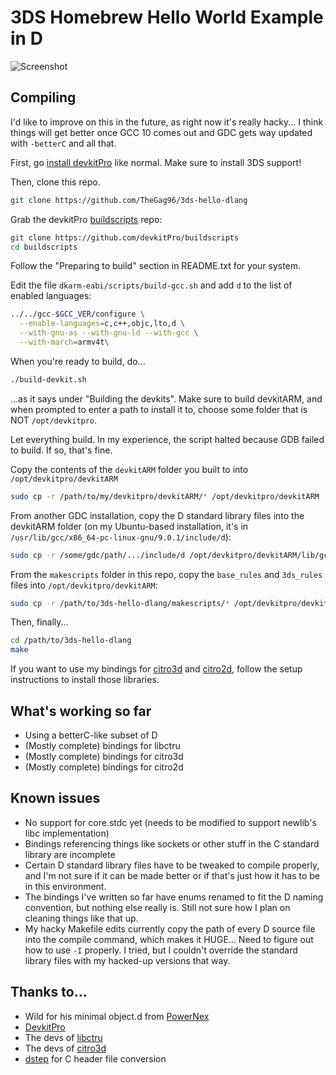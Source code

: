 # 3DS Homebrew Hello World Example in D

![Screenshot](https://i.imgur.com/aEsHC4w.png)

## Compiling

I'd like to improve on this in the future, as right now it's really hacky... I think things will get better once GCC 10 comes out and GDC gets way updated with `-betterC` and all that.

First, go [install devkitPro](https://devkitpro.org/wiki/Getting_Started) like normal. Make sure to install 3DS support!

Then, clone this repo.

```sh
git clone https://github.com/TheGag96/3ds-hello-dlang
```

Grab the devkitPro [buildscripts](https://github.com/devkitPro/buildscripts) repo:

```sh
git clone https://github.com/devkitPro/buildscripts
cd buildscripts
```

Follow the "Preparing to build" section in README.txt for your system.


Edit the file `dkarm-eabi/scripts/build-gcc.sh` and add `d` to the list of enabled languages:

```sh
../../gcc-$GCC_VER/configure \
  --enable-languages=c,c++,objc,lto,d \
  --with-gnu-as --with-gnu-ld --with-gcc \
  --with-march=armv4t\
```

When you're ready to build, do...

```sh
./build-devkit.sh
```

...as it says under "Building the devkits". Make sure to build devkitARM, and when prompted to enter a path to install it to, choose some folder that is NOT `/opt/devkitpro`.

Let everything build. In my experience, the script halted because GDB failed to build. If so, that's fine.

Copy the contents of the `devkitARM` folder you built to into `/opt/devkitpro/devkitARM`

```sh
sudo cp -r /path/to/my/devkitpro/devkitARM/* /opt/devkitpro/devkitARM
```

From another GDC installation, copy the D standard library files into the devkitARM folder (on my Ubuntu-based installation, it's in `/usr/lib/gcc/x86_64-pc-linux-gnu/9.0.1/include/d`):

```sh
sudo cp -r /some/gdc/path/.../include/d /opt/devkitpro/devkitARM/lib/gcc/arm-none-eabi/9.1.0/include/
```

From the `makescripts` folder in this repo, copy the `base_rules` and `3ds_rules` files into `/opt/devkitpro/devkitARM`:

```sh
sudo cp -r /path/to/3ds-hello-dlang/makescripts/* /opt/devkitpro/devkitARM
```

Then, finally...

```sh
cd /path/to/3ds-hello-dlang
make
```

If you want to use my bindings for [citro3d](https://github.com/fincs/citro3d) and [citro2d](https://github.com/devkitPro/citro2d), follow the setup instructions to install those libraries.

## What's working so far

* Using a betterC-like subset of D
* (Mostly complete) bindings for libctru
* (Mostly complete) bindings for citro3d
* (Mostly complete) bindings for citro2d

## Known issues

* No support for core.stdc yet (needs to be modified to support newlib's libc implementation)
* Bindings referencing things like sockets or other stuff in the C standard library are incomplete
* Certain D standard library files have to be tweaked to compile properly, and I'm not sure if it can be made better or if that's just how it has to be in this environment.
* The bindings I've written so far have enums renamed to fit the D naming convention, but nothing else really is. Still not sure how I plan on cleaning things like that up.
* My hacky Makefile edits currently copy the path of every D source file into the compile command, which makes it HUGE... Need to figure out how to use `-I` properly. I tried, but I couldn't override the standard library files with my hacked-up versions that way.

## Thanks to...

* Wild for his minimal object.d from [PowerNex](https://github.com/PowerNex/PowerNex)
* [DevkitPro](https://devkitpro.org/)
* The devs of [libctru](https://github.com/smealum/ctrulib)
* The devs of [citro3d](https://github.com/fincs/citro3d)
* [dstep](https://github.com/jacob-carlborg/dstep) for C header file conversion